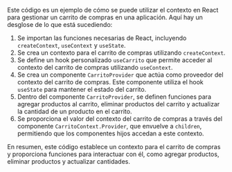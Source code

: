 Este código es un ejemplo de cómo se puede utilizar el contexto en React para gestionar un carrito de compras en una aplicación. Aquí hay un desglose de lo que está sucediendo:

1. Se importan las funciones necesarias de React, incluyendo `createContext`, `useContext` y `useState`.
2. Se crea un contexto para el carrito de compras utilizando `createContext`.
3. Se define un hook personalizado `useCarrito` que permite acceder al contexto del carrito de compras utilizando `useContext`.
4. Se crea un componente `CarritoProvider` que actúa como proveedor del contexto del carrito de compras. Este componente utiliza el hook `useState` para mantener el estado del carrito.
5. Dentro del componente `CarritoProvider`, se definen funciones para agregar productos al carrito, eliminar productos del carrito y actualizar la cantidad de un producto en el carrito.
6. Se proporciona el valor del contexto del carrito de compras a través del componente `CarritoContext.Provider`, que envuelve a `children`, permitiendo que los componentes hijos accedan a este contexto.

En resumen, este código establece un contexto para el carrito de compras y proporciona funciones para interactuar con él, como agregar productos, eliminar productos y actualizar cantidades.